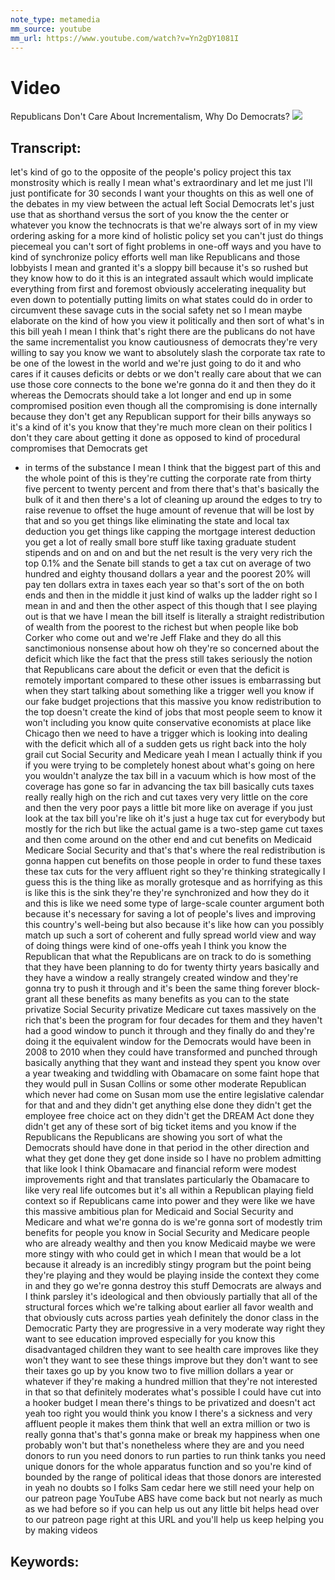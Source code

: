 ```yaml
---
note_type: metamedia
mm_source: youtube
mm_url: https://www.youtube.com/watch?v=Yn2gDY1081I
---
```


# Video
Republicans Don't Care About Incrementalism, Why Do Democrats?
![](https://www.youtube.com/watch?v=Yn2gDY1081I)

## Transcript:
let's kind of go to the opposite of the
people's policy project this tax
monstrosity which is really I mean
what's extraordinary and let me just
I'll just pontificate for 30 seconds I
want your thoughts on this as well one
of the debates in my view between the
actual left Social Democrats let's just
use that as shorthand versus the sort of
you know the the center or whatever you
know the technocrats is that we're
always sort of in my view ordering
asking for a more kind of holistic
policy set you can't just do things
piecemeal you can't sort of fight
problems in one-off ways and you have to
kind of synchronize policy efforts well
man like Republicans and those lobbyists
I mean and granted it's a sloppy bill
because it's so rushed but they know how
to do it this is an integrated assault
which would implicate everything from
first and foremost obviously
accelerating inequality but even down to
potentially putting limits on what
states could do in order to circumvent
these savage cuts in the social safety
net so I mean maybe elaborate on the
kind of how you view it politically and
then sort of what's in this bill yeah I
mean I think that's right there are the
publicans do not have the same
incrementalist
you know cautiousness of democrats
they're very willing to say you know we
want to absolutely slash the corporate
tax rate to be one of the lowest in the
world and we're just going to do it and
who cares if it causes deficits or debts
or we don't really care about that we
can use those core connects to the bone
we're gonna do it and then they do it
whereas the Democrats should take a lot
longer and end up in some compromised
position even though all the
compromising is done internally because
they don't get any Republican support
for their bills anyways so it's a kind
of it's you know that they're much more
clean on their politics I don't they
care about getting it done as opposed to
kind of procedural compromises that
Democrats get
- in terms of the substance I mean I
think that the biggest part of this and
the whole point of this is they're
cutting the corporate rate from thirty
five percent to twenty percent and from
there that's that's basically the bulk
of it and then there's a lot of cleaning
up around the edges to try to raise
revenue to offset the huge amount of
revenue that will be lost by that and so
you get things like eliminating the
state and local tax deduction you get
things like capping the mortgage
interest deduction you get a lot of
really small bore stuff like taxing
graduate student stipends and on and on
and but the net result is the very very
rich the top 0.1% and the Senate bill
stands to get a tax cut on average of
two hundred and eighty thousand dollars
a year and the poorest 20% will pay ten
dollars extra in taxes each year so
that's sort of the on both ends and then
in the middle it just kind of walks up
the ladder right so I mean in and and
then the other aspect of this though
that I see playing out is that we have I
mean the bill itself is literally a
straight redistribution of wealth from
the poorest to the richest but when
people like bob Corker who come out and
we're Jeff Flake and they do all this
sanctimonious nonsense about how oh
they're so concerned about the deficit
which like the fact that the press still
takes seriously the notion that
Republicans care about the deficit or
even that the deficit is remotely
important compared to these other issues
is embarrassing
but when they start talking about
something like a trigger well you know
if our fake budget projections that this
massive you know redistribution to the
top doesn't create the kind of jobs that
most people seem to know it won't
including you know quite conservative
economists at place like Chicago then we
need to have a trigger which is looking
into dealing with the deficit which all
of a sudden gets us right back into the
holy grail cut Social Security and
Medicare yeah I mean I actually think if
you if you were trying to be completely
honest about what's going on here
you wouldn't analyze the tax bill
in a vacuum which is how most of the
coverage has gone so far in advancing
the tax bill basically cuts taxes really
really high on the rich and cut taxes
very very little on the core and then
the very poor pays a little bit more
like on average if you just look at the
tax bill you're like oh it's just a huge
tax cut for everybody but mostly for the
rich but like the actual game is a
two-step game cut taxes and then come
around on the other end and cut benefits
on Medicaid Medicare Social Security and
that's that's where the real
redistribution is gonna happen cut
benefits on those people in order to
fund these taxes these tax cuts for the
very affluent right so they're thinking
strategically I guess this is the thing
like as morally grotesque and as
horrifying as this is like this is the
sink they're they're synchronized and
how they do it and this is like we need
some type of large-scale counter
argument both because it's necessary for
saving a lot of people's lives and
improving this country's well-being but
also because it's like how can you
possibly match up such a sort of
coherent and fully spread world view and
way of doing things were kind of
one-offs yeah I think you know the
Republican that what the Republicans are
on track to do is something that they
have been planning to do for twenty
thirty years basically and they have a
window a really strangely created window
and they're gonna try to push it through
and it's been the same thing forever
block-grant all these benefits as many
benefits as you can to the state
privatize Social Security privatize
Medicare cut taxes massively on the rich
that's been the program for four decades
for them and they haven't had a good
window to punch it through and they
finally do and they're doing it the
equivalent window for the Democrats
would have been in 2008 to 2010 when
they could have transformed and punched
through basically anything that they
want and instead they spent you know
over a year tweaking and twiddling with
Obamacare on some faint hope that they
would pull in Susan Collins or some
other moderate Republican which never
had
come on Susan mom use the entire
legislative calendar for that and and
they didn't get anything else done they
didn't get the employee free choice act
on they didn't get the DREAM Act done
they didn't get any of these sort of big
ticket items and you know if the
Republicans the Republicans are showing
you sort of what the Democrats should
have done in that period in the other
direction and what they get done they
get done inside so I have no problem
admitting that like look I think
Obamacare and financial reform were
modest improvements right and that
translates particularly the Obamacare to
like very real life outcomes but it's
all within a Republican playing field
context so if Republicans came into
power and they were like we have this
massive ambitious plan for Medicaid and
Social Security and Medicare and what
we're gonna do is we're gonna sort of
modestly trim benefits for people you
know in Social Security and Medicare
people who are already wealthy and then
you know Medicaid maybe we were more
stingy with who could get in which I
mean that would be a lot because it
already is an incredibly stingy program
but the point being they're playing and
they would be playing inside the context
they come in and they go we're gonna
 destroy this stuff Democrats are
always and I think parsley it's
ideological and then obviously partially
that all of the structural forces which
we're talking about earlier all favor
wealth and that obviously cuts across
parties yeah definitely the donor class
in the Democratic Party they are
progressive in a very moderate way right
they want to see education improved
especially for you know this
disadvantaged children they want to see
health care improves like they won't
they want to see these things improve
but they don't want to see their taxes
go up by you know two to five million
dollars a year or whatever if they're
making a hundred million that they're
not interested in that so that
definitely moderates what's possible I
could have cut into a hooker budget I
mean there's things to be privatized and
doesn't act
yeah too right you would think you know
I there's a sickness and very affluent
people it makes them think that well an
extra million or two is really gonna
that's that's gonna make or break my
happiness when one probably won't but
that's nonetheless where they are and
you need donors to run you need donors
to run parties to run think tanks you
need unique donors for the whole
apparatus function and so you're kind of
bounded by the range of political ideas
that those donors are interested in yeah
no doubts so I folks Sam cedar here we
still need your help on our patreon page
YouTube ABS have come back but not
nearly as much as we had before so if
you can help us out any little bit helps
head over to our patreon page right at
this URL and you'll help us keep helping
you by making videos


## Keywords:
